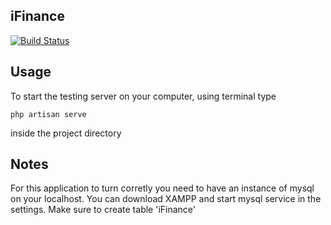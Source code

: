 ## iFinance

[![Build Status](https://travis-ci.org/laravel/framework.svg)](https://travis-ci.org/laravel/framework)

## Usage

To start the testing server on your computer, using terminal type
```
php artisan serve
```
inside the project directory

## Notes

For this application to turn corretly you need to have an instance of mysql on your localhost.
You can download XAMPP and start mysql service in the settings. Make sure to create table 'iFinance'
